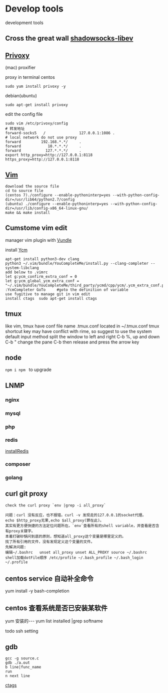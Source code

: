 # Develop tools
development tools
## Cross the great wall [shadowsocks-libev](https://github.com/shadowsocks/shadowsocks-libev)
## [Privoxy](http://www.privoxy.org/)
(mac) proxifier

proxy in terminal 
centos 
```
sudo yum install privoxy -y
```
debian(ubuntu)
```
sudo apt-get install privoxy
```
edit the config file
```
sudo vim /etc/privoxy/config
# 转发地址
forward-socks5   /               127.0.0.1:1086 .
# local network do not use proxy
forward         192.168.*.*/     .
forward            10.*.*.*/     .
forward           127.*.*.*/     .
export http_proxy=http://127.0.0.1:8118 https_proxy=http://127.0.0.1:8118
```
## [Vim](https://github.com/vim/vim)
```
download the source file 
cd to source file
(centos 7)./configure --enable-pythoninterp=yes --with-python-config-dir=/usr/lib64/python2.7/config
(ubuntu) ./configure --enable-pythoninterp=yes --with-python-config-dir=/usr/lib/config-x86_64-linux-gnu/
make && make install
```
## Cumstome vim edit
manager vim plugin with [Vundle](https://github.com/VundleVim/Vundle.vim)

install [Ycm](https://github.com/Valloric/YouCompleteMe#linux-64-bit)
```
apt-get install python3-dev clang
python3 ~/.vim/bundle/YouCompleteMe/install.py --clang-completer --system-libclang
add below to .vimrc
let g:ycm_confirm_extra_conf = 0
let g:ycm_global_ycm_extra_conf = "~/.vim/bundle/YouCompleteMe/third_party/ycmd/cpp/ycm/.ycm_extra_conf.py"
:YcmCompleter GoTo     #goto the definition of variable 
use fugitive to manage git in vim edit
install ctags  sudo apt-get install ctags
```
## tmux
like vim, tmux have conf file name .tmux.conf located in ~/.tmux.conf
tmux shortcut key may have conflict with rime, so suggest to use
the system default input method
split the window to left and right C-b %, up and down C-b "
change the pane C-b then release and press the arrow key


## node
`npm i npm ` to upgrade

## LNMP 
### nginx
### mysql
### php
### redis
[installRedis](linux/bin/installRedis)
### composer
### golang

## curl git proxy
    check the curl proxy `env |grep -i all_proxy`

    问题：curl 没有反应，也不报错。curl -v 发现走的127.0.0.1的socket代理。
    echo $http_proxy无果,echo $all_proxy(罪在此)。
    其实有更方便快捷的方法定位问题所在。`env`查看所有的shell variable，并查看是否含有proxy关键字。 
    本着打破砂锅问到底的原则，想知道all_proxy这个变量是哪里定义的。
    找了所有引用的文件，没有发现定义这个变量的文件。
    先解决问题: 
    编辑~/.bashrc   unset all_proxy unset ALL_PROXY source ~/.bashrc
    shell加载dotFile顺序 /etc/profile ~/.bash_profile ~/.bash_login ~/.profile

## centos service 自动补全命令
yum install -y bash-completion
## centos 查看系统是否已安装某软件
yum 安装的--- yum list installed |grep softname

todo ssh setting
## gdb
    gcc -g source.c
    gdb ./a.out
    b line|func_name
    run
    n next line
[ctags](https://blog.csdn.net/wangeen/article/details/22874063)

